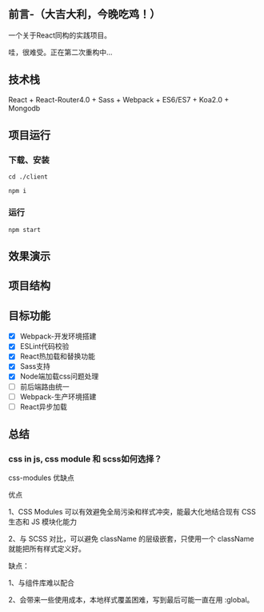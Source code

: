 
## 前言-（大吉大利，今晚吃鸡！）

一个关于React同构的实践项目。

哇，很难受。正在第二次重构中...

## 技术栈

React + React-Router4.0 + Sass + Webpack + ES6/ES7 + Koa2.0 + Mongodb

## 项目运行

### 下载、安装

`
cd ./client
`

`
npm i 
`

### 运行

`
npm start
`

## 效果演示

## 项目结构

## 目标功能

- [x] Webpack-开发环境搭建
- [x] ESLint代码校验
- [x] React热加载和替换功能
- [x] Sass支持
- [x] Node端加载css问题处理
- [ ] 前后端路由统一
- [ ] Webpack-生产环境搭建
- [ ] React异步加载

## 总结

### css in js, css module 和 scss如何选择？


css-modules 优缺点

优点

1、CSS Modules 可以有效避免全局污染和样式冲突，能最大化地结合现有 CSS 生态和 JS 模块化能力

2、与 SCSS 对比，可以避免 className 的层级嵌套，只使用一个 className 就能把所有样式定义好。

缺点：

1、与组件库难以配合

2、会带来一些使用成本，本地样式覆盖困难，写到最后可能一直在用 :global。